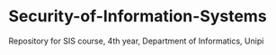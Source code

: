 # Security-of-Information-Systems
Repository for SIS course, 4th year, Department of Informatics, Unipi
